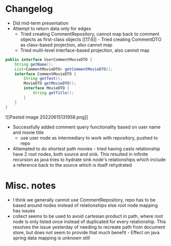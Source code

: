 # Changelog
- Did mid-term presentation
- Attempt to return data only for edges
	- Tried creating CommentRepository, cannot map back to comment objects as first-class objects
[[17.6]]	- Tried creating CommentDTO as class-based projection, also cannot map
	- Tried multi-level interface-based projection, also cannot map
```java
public interface UserCommentMovieDTO {  
    String getName();  
    List<CommentMovieDTO> getCommentMovieDTO();  
    interface CommentMovieDTO {  
        String getText();  
        MovieDTO getMovieDTO();  
        interface MovieDTO {  
            String getTitle();  
        }  
    }  
}
```
![[Pasted image 20220615131958.png]]
- Successfully added comment query functionality based on user name and movie title
	- use user node as intermediary to work with repository, pushed to repo
- Attempted to do shortest path movies
		- tried having casts relationship have 2 root nodes, both source and sink. This resulted in infinite recursion as java tries to hydrate sink node's relationships which include a reference back to the source which is itself rehydrated
# Misc. notes
- I think we generally cannot use CommentRepository, repo has to be based around nodes instead of relationships else root node mapping has issues
- collect seems to be used to avoid cartesian product in path, where root node is only listed once instead of duplicated for every relationship. This resolves the issue yesterday of needing to recreate path from document store, but does not seem to provide that much benefit - Effect on java spring data mapping is unknown still